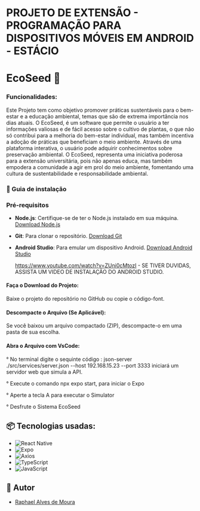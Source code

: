 # PROJETO DE EXTENSÃO - PROGRAMAÇÃO PARA DISPOSITIVOS MÓVEIS EM ANDROID - ESTÁCIO

# EcoSeed 🌱

### Funcionalidades:

  Este Projeto tem como objetivo promover práticas sustentáveis para o bem-estar e a educação ambiental, temas que são de extrema importância nos dias atuais. O EcoSeed, é  um software que permite o usuário a ter informações valiosas e de fácil acesso sobre o cultivo de plantas, o que não só contribui para a melhoria do bem-estar individual, mas também incentiva a adoção de práticas que beneficiam o meio ambiente. Através de uma plataforma interativa, o usuário pode adquirir conhecimentos sobre preservação ambiental. O EcoSeed, representa uma iniciativa poderosa para a extensão universitária, pois não apenas educa, mas também empodera a comunidade a agir em prol do meio ambiente, fomentando uma cultura de sustentabilidade e responsabilidade ambiental.


### 🔨 Guia de instalação

### Pré-requisitos

- **Node.js**: Certifique-se de ter o Node.js instalado em sua máquina. [Download Node.js](https://nodejs.org/)
- **Git**: Para clonar o repositório. [Download Git](https://git-scm.com/)
- **Android Studio**: Para emular um dispositivo Android. [Download Android Studio](https://developer.android.com/studio)

  https://www.youtube.com/watch?v=ZUni0cMtozI - SE TIVER DUVIDAS, ASSISTA UM VIDEO DE INSTALAÇÃO DO ANDROID STUDIO.

#### Faça o Download do Projeto:
  Baixe o projeto do repositório no GitHub ou copie o código-font.

#### Descompacte o Arquivo (Se Aplicável):
  Se você baixou um arquivo compactado (ZIP), descompacte-o em uma pasta de sua escolha.

#### Abra o Arquivo com VsCode:
  ° No terminal digite o sequinte código :
  json-server ./src/services/server.json --host 192.168.15.23 --port 3333
  iniciará um servidor web que simula a API.
  
  ° Execute o comando npx expo start, para iniciar o Expo
  
  ° Aperte a tecla A para executar o Simulator 
  
  ° Desfrute o Sistema EcoSeed

## 📦 Tecnologias usadas:

  * ![React Native](https://img.shields.io/badge/react_native-61DAFB.svg?style=for-the-badge&logo=react&logoColor=white)
  * ![Expo](https://img.shields.io/badge/expo-1B1F23.svg?style=for-the-badge&logo=expo&logoColor=white)
  * ![Axios](https://img.shields.io/badge/axios-5A29E4.svg?style=for-the-badge&logo=axios&logoColor=white)
  * ![TypeScript](https://img.shields.io/badge/typescript-007ACC.svg?style=for-the-badge&logo=typescript&logoColor=white)
  * ![JavaScript](https://img.shields.io/badge/javascript-%23323330.svg?style=for-the-badge&logo=javascript&logoColor=%23F7DF1E)


## 👷 Autor
  - <a href='https://github.com/Raphaell-Alves'>Raphael Alves de Moura</a>
